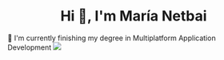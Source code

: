 <h1 align="center">Hi 👋, I'm María Netbai</h1>
🌱 I'm currently finishing my degree in Multiplatform Application Development

<img src="https://imgur.com/WleP14F"/>

<!--


- 🔭 I’m currently working on ...
- 🌱 I’m currently learning ...
- 👯 I’m looking to collaborate on ...
- 🤔 I’m looking for help with ...
- 💬 Ask me about ...
- 📫 How to reach me: ...
- 😄 Pronouns: ...
- ⚡ Fun fact: ...
-->
